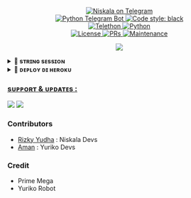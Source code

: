 <p align="center">
<a href="https://t.me/NiskalaXRobot"> <img src="https://img.shields.io/badge/Niskala-Robot-blue?&logo=telegram" alt="Niskala on Telegram" /> </a><br>
<a href="https://python-telegram-bot.org"> <img src="https://img.shields.io/badge/PTB-13.9.0-red?&style=flat-round&logo=github" alt="Python Telegram Bot" /> </a>
<a href="https://github.com/psf/black"><img alt="Code style: black" src="https://img.shields.io/badge/code%20style-black-000000.svg"></a><br>
<a href="https://docs.telethon.dev"> <img src="https://img.shields.io/badge/Telethon-1.24.0-white?&style=flat-round&logo=github" alt="Telethon" /> </a>
<a href="https://docs.python.org"> <img src="https://img.shields.io/badge/Python-3.10.1-purple?&style=flat-round&logo=python" alt="Python" /> </a><br>
<a href="https://github.com/Rzydx/Niskala-Robot/blob/Niskala/LICENSE"> <img src="https://img.shields.io/badge/License-GPLv3-blue.svg" alt="License" /> </a>
<a href="https://makeapullrequest.com"> <img src="https://img.shields.io/badge/PRs-Welcome-blue.svg?style=flat-round" alt="PRs" /> </a>
<a href="https://GitHub.com/Rzydx/Niskala-Robot"> <img src="https://img.shields.io/badge/Maintained-Yes-blue.svg" alt="Maintenance" /> </a><br>
</p>

<p align="center">
  <img src="https://telegra.ph/file/b26f8a844221353be9fb0.jpg">
</p>

<details>
<summary><b>🔗 sᴛʀɪɴɢ sᴇssɪᴏɴ</b></summary>
<br>
    
> Anda memerlukan API_ID & API_HASH untuk menghasilkan sesi telethon. ambil APP ID dan API Hash di my.telegram.org
<h4> Generate Session via Repl: </h4>    
<p><a href="https://repl.it/@mrismanaziz/stringenSession?lite=1&outputonly=1"><img src="https://img.shields.io/badge/Generate%20On%20Repl-blueviolet?style=for-the-badge&logo=appveyor" width="200""/></a></p>
<h4> Generate Session via Telegram StringGen Bot: </h4>    
<p><a href="https://t.me/RzydxStringbot"><img src="https://img.shields.io/badge/TG%20String%20Gen%20Bot-blueviolet?style=for-the-badge&logo=appveyor" width="200""/></a></p>

</details>

<details>
<summary><b>🔗 ᴅᴇᴘʟᴏʏ ᴅɪ ʜᴇʀᴏᴋᴜ</b></summary>
<br>

<p align="center">
<a href="https://dashboard.heroku.com/new?template=https://github.com/Rzydx/Niskala-Robot"><img src="https://img.shields.io/badge/Deploy%20To%20Heroku-blueviolet?style=for-the-badge&logo=heroku" width="215""/</a>  
<a href="https://telegram.dog/XTZ_HerokuBot?start=Unp5ZHgvTmlza2FsYS1Sb2JvdCBOaXNrYWxh"><img src="https://img.shields.io/badge/Deploy%20Via%20Telegram-blue?style=for-the-badge&logo=telegram" width="215""/</a>  </p>

</details>

### sᴜᴘᴘᴏʀᴛ & ᴜᴘᴅᴀᴛᴇs :
<a href="https://t.me/NiskalaSupport"><img src="https://img.shields.io/badge/Join-Group%20Support-red.svg?style=for-the-badge&logo=Telegram"></a> 
<a href="https://t.me/QwertYou_LoveMe"><img src="https://img.shields.io/badge/Join-Updates%20Channel-white.svg?style=for-the-badge&logo=Telegram"></a>

### Contributors
- [Rizky Yudha](https://github.com/Rzydx) : Niskala Devs
- [Aman](https://github.com/AMANTYA1) : Yuriko Devs

### Credit
- Prime Mega
- Yuriko Robot

